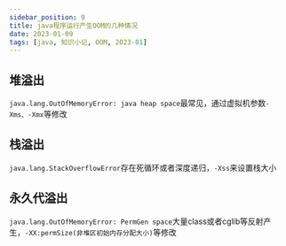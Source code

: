 ```yaml
---
sidebar_position: 9
title: java程序运行产生OOM的几种情况
date: 2023-01-09
tags: [java, 知识小记, OOM, 2023-01]
---
```


## 堆溢出
`java.lang.OutOfMemoryError: java heap space`最常见，通过虚拟机参数`-Xms、-Xmx`等修改

## 栈溢出
`java.lang.StackOverflowError`存在死循环或者深度递归，`-Xss`来设置栈大小

## 永久代溢出
`java.lang.OutOfMemoryError: PermGen space`大量class或者cglib等反射产生，`-XX:permSize(非堆区初始内存分配大小)`等修改
